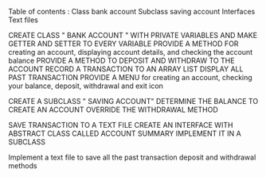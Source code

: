 Table of contents :
Class bank account
Subclass saving account
Interfaces
Text files


CREATE CLASS " BANK ACCOUNT "  WITH PRIVATE VARIABLES AND MAKE GETTER AND SETTER TO EVERY VARIABLE 
PROVIDE A METHOD  FOR creating an account, displaying account details, and checking the account balance
PROVIDE A METHOD TO DEPOSIT AND WITHDRAW TO THE ACCOUNT
RECORD A TRANSACTION TO AN ARRAY LIST
DISPLAY ALL PAST TRANSACTION
PROVIDE A MENU for creating an account, checking your balance, deposit, withdrawal and exit icon


CREATE A SUBCLASS " SAVING ACCOUNT"
 DETERMINE THE BALANCE TO CREATE AN ACCOUNT
OVERRIDE THE WITHDRAWAL METHOD


 SAVE TRANSACTION TO A TEXT FILE
CREATE AN INTERFACE WITH ABSTRACT CLASS CALLED ACCOUNT SUMMARY
IMPLEMENT IT IN  A SUBCLASS

Implement  a text file to save all the past transaction 
deposit and withdrawal methods

